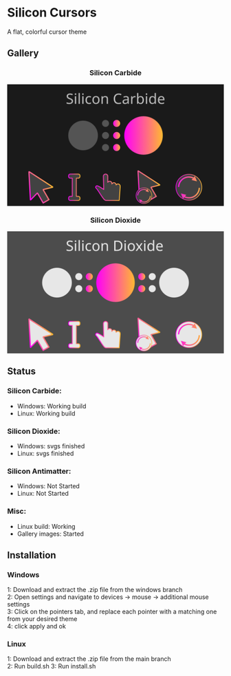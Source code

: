 # Silicon Cursors
A flat, colorful cursor theme

## Gallery
<p align="center"><h3 align="center">Silicon Carbide</h3><img align="center" title="silicon carbide" src="https://github.com/Silicasandwhich/silicon-cursors/blob/main/Gallery/carbide.png"></p>
<p align="center"><h3 align="center">Silicon Dioxide</h3><img align="center" title="silicon dioxide" src="https://github.com/Silicasandwhich/silicon-cursors/blob/main/Gallery/dioxide.png"></p>


## Status
### Silicon Carbide:
* Windows: Working build
* Linux: Working build

### Silicon Dioxide:
* Windows: svgs finished
* Linux: svgs finished

### Silicon Antimatter:
* Windows: Not Started
* Linux: Not Started

### Misc:
* Linux build: Working
* Gallery images: Started

## Installation
### Windows
1: Download and extract the .zip file from the windows branch  
2: Open settings and navigate to devices -> mouse -> additional mouse settings  
3: Click on the pointers tab, and replace each pointer with a matching one from your desired theme  
4: click apply and ok  

### Linux
1: Download and extract the .zip file from the main branch  
2: Run build.sh
3: Run install.sh
